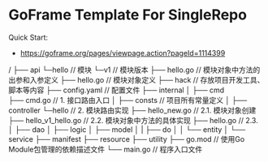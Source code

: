 # GoFrame Template For SingleRepo

Quick Start: 
- https://goframe.org/pages/viewpage.action?pageId=1114399

/
├── api
    └─hello              // 模块
        └─v1               // 模块版本
         ├── hello.go        // 模块对象中方法的出参和入参定义
        ├── hello.go       // 模块对象定义
├── hack              // 存放项目开发工具、脚本等内容
     ├── config.yaml    // 配置文件
├── internal
│   ├── cmd   
         ├── cmd.go      // 1. 接口路由入口
│   ├── consts       // 项目所有常量定义
│   ├── controller
            └─hello                  // 2. 模块路由实现
                ├── hello_new.go         // 2.1. 模块对象创建
                ├── hello_v1_hello.go    // 2.2. 模块对象中方法的具体实现
                ├── hello.go             // 2.3. 
│   ├── dao
│   ├── logic
│   ├── model
│   |   ├── do
│   │   └── entity
│   └── service
├── manifest
├── resource
├── utility
├── go.mod  // 使用Go Module包管理的依赖描述文件
└── main.go // 程序入口文件